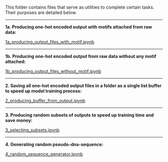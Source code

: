This folder contains files that serve as utilities to complete certain tasks. Their purposes are detailed below.

---

**1a. Producing one-hot encoded output with motifs attached from raw data:**

[1a_producing_output_files_with_motif.ipynb](1a_producing_output_files_with_motif.ipynb)

---

**1b. Producing one-hot encoded output from raw data without any motif attached:**

[1b_producing_output_files_without_motif.ipynb](1b_producing_output_files_without_motif.ipynb)

---

**2. Saving all one-hot encoded output files in a folder as a single list buffer to speed up model training process:**

[2_producing_buffer_from_output.ipynb](2_producing_buffer_from_output.ipynb)

---

**3. Producing random subsets of outputs to speed up training time and save money:**

[3_selecting_subsets.ipynb](3_selecting_subsets.ipynb)

---

**4. Generating random pseudo-dna-sequence:**

[4_random_sequence_generator.ipynb](4_random_sequence_generator.ipynb)
